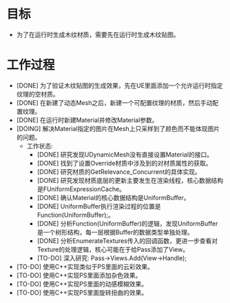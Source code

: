 # 目标
- 为了在运行时生成木纹材质，需要先在运行时生成木纹贴图。

# 工作过程
- [DONE] 为了验证木纹贴图的生成效果，先在UE里面添加一个允许运行时指定纹理的空材质。
- [DONE] 在新建了动态Mesh之后，新建一个可配置纹理的材质，然后手动配置纹理。
- [DONE] 在运行时新建Material并修改Material参数。
- [DOING] 解决Material指定的图片在Mesh上只采样到了颜色而不能体现图片的问题。
	- 工作状态:
		- [DONE] 研究发现UDynamicMesh没有直接设置Material的接口。
		- [DONE] 找到了设置Override材质中涉及到的对材质属性的获取。
		- [DONE] 研究材质的GetRelevance_Concurrent的具体实现。
		- [DONE] 研究发现材质底层的更新主要发生在渲染线程，核心数据结构是FUniformExpressionCache。
		- [DONE] 确认Material的核心数据结构是UniformBuffer。
		- [DONE] UniformBuffer执行渲染过程的位置是Function(UniformBuffer);。
		- [DONE] 分析Function(UniformBuffer)的逻辑，发现UniformBuffer是一个树形结构，每一层根据Buffer的数据类型单独处理。
		- [DONE] 分析EnumerateTextures传入的回调函数，更进一步查看对Texture的处理逻辑，核心可能在于给Pass添加了View。
		- [TO-DO] 深入研究: Pass->Views.Add(View->Handle);
- [TO-DO] 使用C++实现类似于PS里面的云彩效果。
- [TO-DO] 使用C++实现PS里面添加杂色效果。
- [TO-DO] 使用C++实现PS里面的动感模糊效果。
- [TO-DO] 使用C++实现PS里面旋转扭曲的效果。